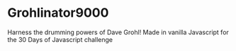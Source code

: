 # Grohlinator9000

Harness the drumming powers of Dave Grohl! Made in vanilla Javascript for the 30 Days of Javascript challenge
